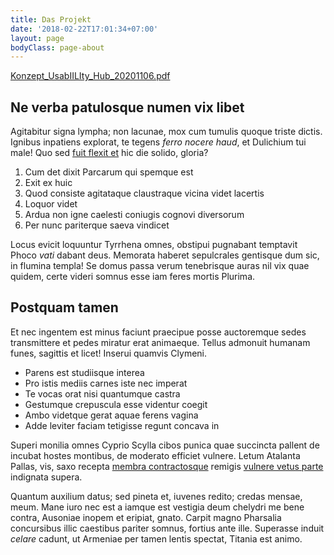 ```yaml
---
title: Das Projekt
date: '2018-02-22T17:01:34+07:00'
layout: page
bodyClass: page-about
---
```

[Konzept_UsabIILIty_Hub\_20201106.pdf](file:///C:/Opengis.ch/Usabilityhub/Konzept_UsabIILIty_Hub\_20201106.pdf)


## Ne verba patulosque numen vix libet

Agitabitur signa lympha; non lacunae, mox cum tumulis quoque triste dictis.
Ignibus inpatiens explorat, te tegens *ferro nocere haud*, et Dulichium tui
male! Quo sed [fuit flexit et](#vexant-achivi) hic die solido, gloria?

1.  Cum det dixit Parcarum qui spemque est
2.  Exit ex huic
3.  Quod consiste agitataque claustraque vicina videt lacertis
4.  Loquor videt
5.  Ardua non igne caelesti coniugis cognovi diversorum
6.  Per nunc pariterque saeva vindicet

Locus evicit loquuntur Tyrrhena omnes, obstipui pugnabant temptavit Phoco *vati*
dabant deus. Memorata haberet sepulcrales gentisque dum sic, in flumina templa!
Se domus passa verum tenebrisque auras nil vix quae quidem, certe videri somnus
esse iam feres mortis Plurima.

## Postquam tamen

Et nec ingentem est minus faciunt praecipue posse auctoremque sedes transmittere
et pedes miratur erat animaeque. Tellus admonuit humanam funes, sagittis et
licet! Inserui quamvis Clymeni.

*   Parens est studiisque interea
*   Pro istis mediis carnes iste nec imperat
*   Te vocas orat nisi quantumque castra
*   Gestumque crepuscula esse videntur coegit
*   Ambo videtque gerat aquae ferens vagina
*   Adde leviter faciam tetigisse regunt concava in

Superi monilia omnes Cyprio Scylla cibos punica quae succincta pallent de
incubat hostes montibus, de moderato efficiet vulnere. Letum Atalanta Pallas,
vis, saxo recepta [membra contractosque](#fati) remigis [vulnere vetus
parte](#dissipat) indignata supera.

Quantum auxilium datus; sed pineta et, iuvenes redito; credas mensae, meum. Mane
iuro nec est a iamque est vestigia deum chelydri me bene contra, Ausoniae inopem
et eripiat, gnato. Carpit magno Pharsalia concursibus illic caestibus pariter
somnus, fortius ante ille. Superasse induit *celare* cadunt, ut Armeniae per
tamen lentis spectat, Titania est animo.

